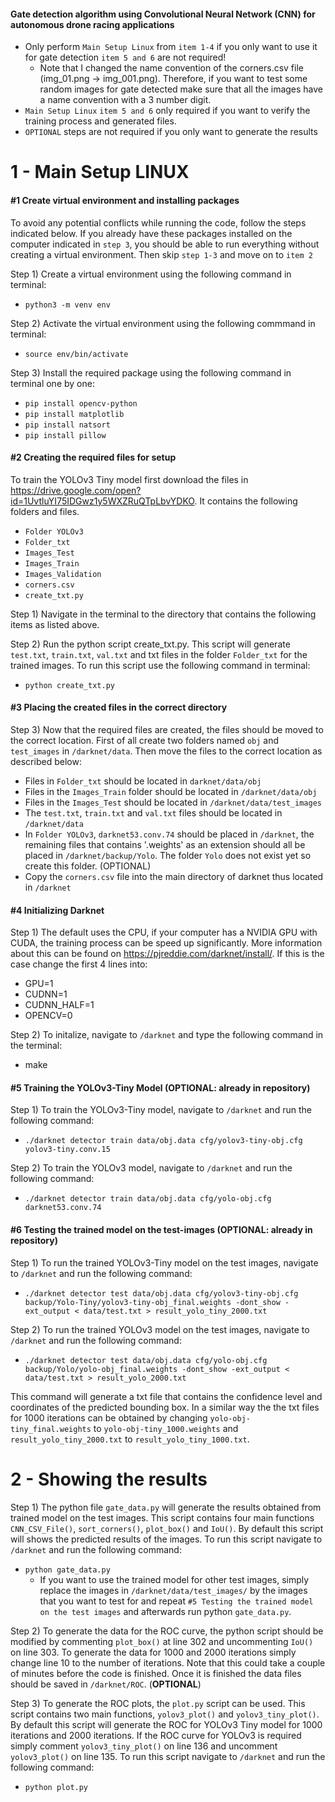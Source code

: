 #### Gate detection algorithm using Convolutional Neural Network (CNN) for autonomous drone racing applications
* Only perform `Main Setup Linux` from `item 1-4` if you only want to use it for gate detection `item 5 and 6` are not required! 
   * Note that I changed the name convention of the corners.csv file (img_01.png -> img_001.png). Therefore, if you want to test some random images for gate detected make sure that all the images have a name convention with a 3 number digit. 
* `Main Setup Linux` `item 5 and 6` only required if you want to verify the training process and generated files.
* `OPTIONAL` steps are not required if you only want to generate the results

# 1 - Main Setup LINUX

#### #1 Create virtual environment and installing packages

To avoid any potential conflicts while running the code, follow the steps indicated below. If you already have these packages installed on the computer indicated in `step 3`, you should be able to run everything without creating a virtual environment. Then skip `step 1-3` and move on to `item 2`

Step 1) Create a virtual environment using the following command in terminal:
* `python3 -m venv env`

Step 2) Activate the virtual environment using the following commmand in terminal:
* `source env/bin/activate`

Step 3) Install the required package using the following command in terminal one by one:
* `pip install opencv-python`
* `pip install matplotlib`
* `pip install natsort`
* `pip install pillow`

#### #2 Creating the required files for setup

To train the YOLOv3 Tiny model first download the files in https://drive.google.com/open?id=1UvtluYI75IDGwz1y5WXZRuQTpLbvYDKO. It contains the following folders and files.
* `Folder YOLOv3`
* `Folder_txt` 
* `Images_Test`
* `Images_Train` 
* `Images_Validation` 
* `corners.csv`
* `create_txt.py`

Step 1) Navigate in the terminal to the directory that contains the following items as listed above. 

Step 2) Run the python script create_txt.py. This script will generate `test.txt`, `train.txt`, `val.txt` and txt files in the folder `Folder_txt` for the trained images. To run this script use the following command in terminal:
* `python create_txt.py`

#### #3 Placing the created files in the correct directory

Step 3) Now that the required files are created, the files should be moved to the correct location. First of all create two folders named `obj` and `test_images` in `/darknet/data`. Then move the files to the correct location as described below:

- Files in `Folder_txt` should be located in `darknet/data/obj`
- Files in the `Images_Train` folder should be located in `/darknet/data/obj`
- Files in the `Images_Test` should be located in `/darknet/data/test_images`
- The `test.txt`, `train.txt` and `val.txt` files should be located in `/darknet/data`
- In `Folder YOLOv3`, `darknet53.conv.74` should be placed in `/darknet`, the remaining files that contains '.weights' as an extension should all be placed in `/darknet/backup/Yolo`. The folder `Yolo` does not exist yet so create this folder. (OPTIONAL) 
- Copy the `corners.csv` file into the main directory of darknet thus located in `/darknet`

#### #4 Initializing Darknet

Step 1) The default uses the CPU, if your computer has a NVIDIA GPU with CUDA, the training process can be speed up significantly. More information about this can be found on https://pjreddie.com/darknet/install/. If this is the case change the first 4 lines into:
* GPU=1
* CUDNN=1
* CUDNN_HALF=1
* OPENCV=0

Step 2) To initalize, navigate to `/darknet` and type the following command in the terminal:
* make

#### #5 Training the YOLOv3-Tiny Model (OPTIONAL: already in repository)
Step 1) To train the YOLOv3-Tiny model, navigate to `/darknet` and run the following command:
* `./darknet detector train data/obj.data cfg/yolov3-tiny-obj.cfg yolov3-tiny.conv.15`

Step 2) To train the YOLOv3 model, navigate to `/darknet` and run the following command:
* `./darknet detector train data/obj.data cfg/yolo-obj.cfg darknet53.conv.74`

#### #6 Testing the trained model on the test-images (OPTIONAL: already in repository)
Step 1) To run the trained YOLOv3-Tiny model on the test images, navigate to `/darknet` and run the following command:
* `./darknet detector test data/obj.data cfg/yolov3-tiny-obj.cfg backup/Yolo-Tiny/yolov3-tiny-obj_final.weights -dont_show -ext_output < data/test.txt > result_yolo_tiny_2000.txt`

Step 2) To run the trained YOLOv3 model on the test images, navigate to `/darknet` and run the following command:
* `./darknet detector test data/obj.data cfg/yolo-obj.cfg backup/Yolo/yolo-obj_final.weights -dont_show -ext_output < data/test.txt > result_yolo_2000.txt`

This command will generate a txt file that contains the confidence level and coordinates of the predicted bounding box. In a similar way the the txt files for 1000 iterations can be obtained by changing `yolo-obj-tiny_final.weights` to `yolo-obj-tiny_1000.weights`  and `result_yolo_tiny_2000.txt` to `result_yolo_tiny_1000.txt`.

# 2 - Showing the results
Step 1) The python file `gate_data.py` will generate the results obtained from trained model on the test images. This script contains four main functions `CNN_CSV_File()`, `sort_corners()`, `plot_box()` and `IoU()`. By default this script will shows the predicted results of the images. To run this script navigate to `/darknet` and run the following command:

* `python gate_data.py`
  * If you want to use the trained model for other test images, simply replace the images in `/darknet/data/test_images/` by the images that you want to test for and repeat `#5 Testing the trained model on the test images` and afterwards run python `gate_data.py`.

Step 2) To generate the data for the ROC curve, the python script should be modified by commenting `plot_box()` at line 302 and uncommenting `IoU()` on line 303. To generate the data for 1000 and 2000 iterations simply change line 10 to the number of iterations. Note that this could take a couple of minutes before the code is finished. Once it is finished the data files should be saved in `/darknet/ROC`. (**OPTIONAL**)

Step 3) To generate the ROC plots, the `plot.py` script can be used. This script contains two main functions, `yolov3_plot()` and `yolov3_tiny_plot()`. By default this script will generate the ROC for YOLOv3 Tiny model for 1000 iterations and 2000 iterations. If the ROC curve for YOLOv3 is required simply comment `yolov3_tiny_plot()` on line 136 and uncomment `yolov3_plot()` on line 135. To run this script navigate to `/darknet` and run the following command:

* `python plot.py`






